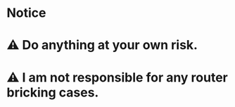 
# Notice 
# ⚠️ Do anything at your own risk.
# ⚠️ I am not responsible for any router bricking cases.
